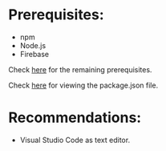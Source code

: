 # Prerequisites:

* npm
* Node.js
* Firebase

Check [here](https://github.com/aravindvnair99/Be-My-Partner/network/dependencies) for the remaining prerequisites.

Check [here](https://github.com/aravindvnair99/Be-My-Partner/blob/master/functions/package.json) for viewing the package.json file.

# Recommendations:

* Visual Studio Code as text editor.